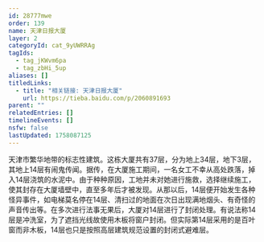 ```yaml
---
id: 28777mwe
order: 139
name: 天津日报大厦
layer: 2
categoryId: cat_9yUWRRAg
tagIds:
  - tag_jKWvm6pa
  - tag_zbHi_5up
aliases: []
titledLinks:
  - title: "相关链接: 天津日报大厦"
    url: https://tieba.baidu.com/p/2060891693
parent: ""
relatedEntries: []
timelineEvents: []
nsfw: false
lastUpdated: 1758087125
---
```


天津市繁华地带的标志性建筑。这栋大厦共有37层，分为地上34层，地下3层，其地上14层有闹鬼传闻。据传，在大厦施工期间，一名女工不幸从高处跌落，掉入14层浇筑的水泥中。由于种种原因，工地并未对她进行施救，选择继续施工，使其封存在大厦墙壁中，直至多年后才被发现。从那以后，14层便开始发生各种怪异事件，如电梯莫名停在14层、清扫过的地面在次日出现满地烟头、有奇怪的声音传出等。在多次进行法事无果后，大厦对14层进行了封闭处理。有说法称14层是冲洗室，为了遮挡光线故使用木板将窗户封闭。但实际第14层采用的是百叶窗而非木板，14层也只是按照高层建筑规范设置的封闭式避难层。